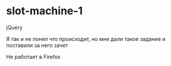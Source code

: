 # slot-machine-1
 jQuery

Я так и не понял что происходит, но мне дали такое задание и поставили за него зачет

Не работает в Firefox